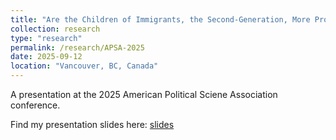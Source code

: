 ```yaml
---
title: "Are the Children of Immigrants, the Second-Generation, More Progressive?"
collection: research
type: "research"
permalink: /research/APSA-2025
date: 2025-09-12
location: "Vancouver, BC, Canada"
---
```


A presentation at the 2025 American Political Sciene Association conference.

Find my presentation slides here: <a href="../files/APSA2025.pdf">slides</a> 
